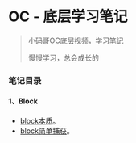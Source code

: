 # OC - 底层学习笔记

> 小码哥OC底层视频，学习笔记
> 
> 慢慢学习，总会成长的

### 笔记目录

#### 1、Block
- [block本质](./block/block1/block1)。
- [block简单捕获](./block/block2/block2)。
